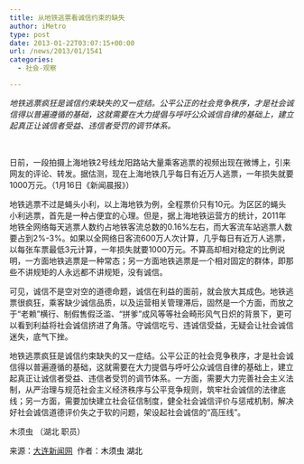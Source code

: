 ```yaml
---
title: 从地铁逃票看诚信约束的缺失
author: iMetro
type: post
date: 2013-01-22T03:07:15+00:00
url: /news/2013/01/1541
categories:
  - 社会-观察

---
```

_地铁逃票疯狂是诚信约束缺失的又一症结。公平公正的社会竞争秩序，才是社会诚信得以普遍遵循的基础，这就需要在大力提倡与呼吁公众诚信自律的基础上，建立起真正让诚信者受益、违信者受罚的调节体系。_

&nbsp;

日前，一段拍摄上海地铁2号线龙阳路站大量乘客逃票的视频出现在微博上，引来网友的评论、转发。据估测，现在上海地铁几乎每日有近万人逃票，一年损失就要1000万元。（1月16日《新闻晨报》）

地铁逃票不过是蝇头小利，以上海地铁为例，全程票价只有10元。为区区的蝇头小利逃票，首先是一种占便宜的心理。但是，据上海地铁运营方的统计，2011年地铁全网络每天逃票人数约占地铁客流总数的0.16%左右，而大客流车站逃票人数要占到2%-3%。如果以全网络日客流600万人次计算，几乎每日有近万人逃票，以每张车票最低3元计算，一年损失就要1000万元。不算高却相对稳定的比例说明，一方面地铁逃票是一种常态；另一方面地铁逃票是一个相对固定的群体，即那些不讲规矩的人永远都不讲规矩，没有诚信。

可见，诚信不是空对空的道德命题，诚信在利益的面前，就会放大其成色。地铁逃票很疯狂，乘客缺少诚信品质，以及运营相关管理滞后，固然是一个方面，而放之于“老赖”横行、制假售假泛滥、“拼爹”成风等等社会畸形风气日炽的背景下，更可以看到利益将社会诚信挤进了角落。守诚信吃亏、违诚信受益，无疑会让社会诚信迷失，底气下挫。

地铁逃票疯狂是诚信约束缺失的又一症结。公平公正的社会竞争秩序，才是社会诚信得以普遍遵循的基础，这就需要在大力提倡与呼吁公众诚信自律的基础上，建立起真正让诚信者受益、违信者受罚的调节体系。一方面，需要大力完善社会主义法制，从严治理与规范社会主义经济秩序与公平竞争规则，筑牢社会诚信的法律底线；另一方面，需要加快建立社会征信制度，健全社会诚信评价与惩戒机制，解决好社会诚信道德评价失之于软的问题，架设起社会诚信的“高压线”。

木须虫 （湖北 职员）

来源：<a href="http://www.daliandaily.com.cn/newsdl/content/2013-01/17/content_520386.htm" target="_blank">大连新闻网</a>  作者：<span style="color: #000000;">木须虫 湖北</span>